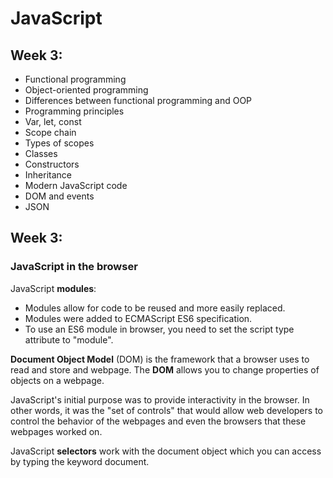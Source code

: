 # JavaScript

## Week 3:
+ Functional programming
+ Object-oriented programming
+ Differences between functional programming and OOP
+ Programming principles
+ Var, let, const
+ Scope chain
+ Types of scopes
+ Classes
+ Constructors
+ Inheritance
+ Modern JavaScript code
+ DOM and events
+ JSON


## Week 3:
### JavaScript in the browser
JavaScript **modules**:
+ Modules allow for code to be reused and more easily replaced.
+ Modules were added to ECMAScript ES6 specification.
+ To use an ES6 module in browser, you need to set the script type attribute to "module".

**Document Object Model** (DOM) is the framework that a browser uses to read and store and webpage. The **DOM** allows you to change properties of objects on a webpage.

JavaScript's initial purpose was to provide interactivity in the browser. In other words, it was the "set of controls" that would allow web developers to control the behavior of the webpages and even the browsers that these webpages worked on.

JavaScript **selectors** work with the document object which you can access by typing the keyword document.